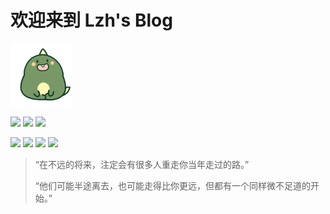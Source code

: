 # 欢迎来到 Lzh's Blog

![](/icon.png)

[![](https://img.shields.io/badge/Mail-public-success?style=flat-square)](mailto:liuzihao20090101@qq.com)
[![](https://img.shields.io/badge/Mail-public2-informational?style=flat-square)](mailto:liuzihaohao@hotmail.com)
[![](https://img.shields.io/badge/My-GPG-red?style=flat-square)](https://github.com/liuzihaohao.gpg)

[![](https://img.shields.io/badge/Github-liuzihaohao-red?style=flat-square)](https://github.com/liuzihaohao/)
[![](https://img.shields.io/badge/Luogu-liuzihaohao-success?style=flat-square)](https://www.luogu.com.cn/user/483524)
[![](https://img.shields.io/badge/Gitee-haozihan-informational?style=flat-square)](https://gitee.com/haozihan/)
[![](https://img.shields.io/badge/Codeforces-liuzihao-red?style=flat-square)](https://codeforces.com/profile/liuzihao)


> “在不远的将来，注定会有很多人重走你当年走过的路。”
>
> “他们可能半途离去，也可能走得比你更远，但都有一个同样微不足道的开始。”




<script src="https://giscus.app/client.js"
    data-repo="liuzihaohao/liuzihaohao.github.io"
    data-repo-id="R_kgDOI3HDkw"
    data-category="Announcements"
    data-category-id="DIC_kwDOI3HDk84CT4T2"
    data-mapping="pathname"
    data-strict="1"
    data-reactions-enabled="1"
    data-emit-metadata="0"
    data-input-position="top"
    data-theme="preferred_color_scheme"
    data-lang="zh-CN"
    data-loading="lazy"
    crossorigin="anonymous"
    async>
</script>
